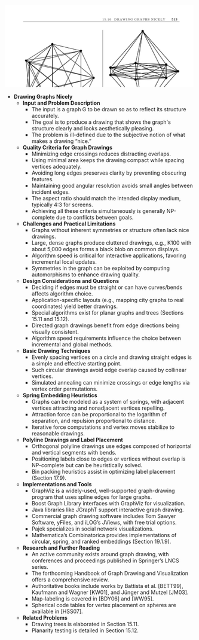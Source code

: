 ![ADM-ch15-graph-drawing](ADM-ch15-graph-drawing.best.png)

- **Drawing Graphs Nicely**
  - **Input and Problem Description**
    - The input is a graph G to be drawn so as to reflect its structure accurately.
    - The goal is to produce a drawing that shows the graph's structure clearly and looks aesthetically pleasing.
    - The problem is ill-defined due to the subjective notion of what makes a drawing “nice.”
  - **Quality Criteria for Graph Drawings**
    - Minimizing edge crossings reduces distracting overlaps.
    - Using minimal area keeps the drawing compact while spacing vertices adequately.
    - Avoiding long edges preserves clarity by preventing obscuring features.
    - Maintaining good angular resolution avoids small angles between incident edges.
    - The aspect ratio should match the intended display medium, typically 4:3 for screens.
    - Achieving all these criteria simultaneously is generally NP-complete due to conflicts between goals.
  - **Challenges and Practical Limitations**
    - Graphs without inherent symmetries or structure often lack nice drawings.
    - Large, dense graphs produce cluttered drawings, e.g., K100 with about 5,000 edges forms a black blob on common displays.
    - Algorithm speed is critical for interactive applications, favoring incremental local updates.
    - Symmetries in the graph can be exploited by computing automorphisms to enhance drawing quality.
  - **Design Considerations and Questions**
    - Deciding if edges must be straight or can have curves/bends affects algorithm choice.
    - Application-specific layouts (e.g., mapping city graphs to real coordinates) yield better drawings.
    - Special algorithms exist for planar graphs and trees (Sections 15.11 and 15.12).
    - Directed graph drawings benefit from edge directions being visually consistent.
    - Algorithm speed requirements influence the choice between incremental and global methods.
  - **Basic Drawing Techniques**
    - Evenly spacing vertices on a circle and drawing straight edges is a simple and effective starting point.
    - Such circular drawings avoid edge overlap caused by collinear vertices.
    - Simulated annealing can minimize crossings or edge lengths via vertex order permutations.
  - **Spring Embedding Heuristics**
    - Graphs can be modeled as a system of springs, with adjacent vertices attracting and nonadjacent vertices repelling.
    - Attraction force can be proportional to the logarithm of separation, and repulsion proportional to distance.
    - Iterative force computations and vertex moves stabilize to reasonable drawings.
  - **Polyline Drawings and Label Placement**
    - Orthogonal polyline drawings use edges composed of horizontal and vertical segments with bends.
    - Positioning labels close to edges or vertices without overlap is NP-complete but can be heuristically solved.
    - Bin packing heuristics assist in optimizing label placement (Section 17.9).
  - **Implementations and Tools**
    - GraphViz is a widely-used, well-supported graph-drawing program that uses spline edges for large graphs.
    - Boost Graph Library interfaces with GraphViz for visualization.
    - Java libraries like JGraphT support interactive graph drawing.
    - Commercial graph drawing software includes Tom Sawyer Software, yFiles, and iLOG’s JViews, with free trial options.
    - Pajek specializes in social network visualizations.
    - Mathematica’s Combinatorica provides implementations of circular, spring, and ranked embeddings (Section 19.1.9).
  - **Research and Further Reading**
    - An active community exists around graph drawing, with conferences and proceedings published in Springer’s LNCS series.
    - The forthcoming Handbook of Graph Drawing and Visualization offers a comprehensive review.
    - Authoritative books include works by Battista et al. [BETT99], Kaufmann and Wagner [KW01], and Jünger and Mutzel [JM03].
    - Map-labeling is covered in [BDY06] and [WW95].
    - Spherical code tables for vertex placement on spheres are available in [HSS07].
  - **Related Problems**
    - Drawing trees is elaborated in Section 15.11.
    - Planarity testing is detailed in Section 15.12.
